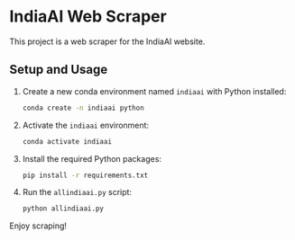 # IndiaAI Web Scraper

This project is a web scraper for the IndiaAI website.

## Setup and Usage

1. Create a new conda environment named `indiaai` with Python installed:

    ```bash
    conda create -n indiaai python
    ```

2. Activate the `indiaai` environment:

    ```bash
    conda activate indiaai
    ```

3. Install the required Python packages:

    ```bash
    pip install -r requirements.txt
    ```

4. Run the `allindiaai.py` script:

    ```bash
    python allindiaai.py
    ```

Enjoy scraping!
